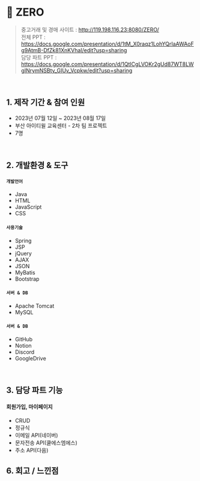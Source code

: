 # :pushpin: ZERO
>중고거래 및 경매 사이트 : http://119.198.116.23:8080/ZERO/  
>전체 PPT : https://docs.google.com/presentation/d/1tM_X0raqz1LohYQrIaAWAoFg9AtmB-DfZk81XnKVhaI/edit?usp=sharing  
>담당 파트 PPT : https://docs.google.com/presentation/d/1QtICgLVOKr2gUd87WT8LWgINrymNSBty_GIUv_Vcpkw/edit?usp=sharing  

</br>

## 1. 제작 기간 & 참여 인원
- 2023년 07월 12일 ~ 2023년 08월 17일
- 부산 아이티윌 교육센터 - 2차 팀 프로젝트
- 7명

</br>

## 2. 개발환경 & 도구
#### `개발언어`
  - Java
  - HTML
  - JavaScript
  - CSS
    
#### `사용기술`
  - Spring
  - JSP
  - jQuery
  - AJAX
  - JSON
  - MyBatis
  - Bootstrap
    
#### `서버 & DB`
  - Apache Tomcat
  - MySQL
    
#### `서버 & DB`
  - GitHub
  - Notion
  - Discord
  - GoogleDrive

</br>


## 3. 담당 파트 기능
  #### 회원가입, 마이페이지
  - CRUD
  - 정규식
  - 이메일 API(네이버)
  - 문자전송 API(쿨에스엠에스)
  - 주소 API(다음)
  



## 6. 회고 / 느낀점
>
